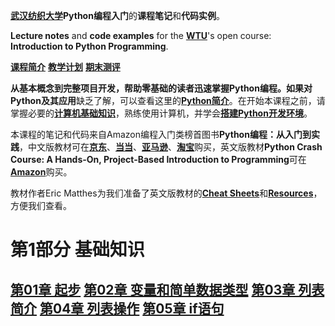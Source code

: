 
[**武汉纺织大学**](https://www.wtu.edu.cn)**Python编程入门**的**课程笔记**和**代码实例**。

**Lecture notes** and **code examples** for the [**WTU**](https://www.wtu.edu.cn)'s open course: **Introduction to Python Programming**.

[**课程简介**](intro.md)	 [**教学计划**](syllabus.md)	 [**期末测评**](exam.md)

**从基本概念到完整项目开发，帮助零基础的读者迅速掌握Python编程。**如果对**Python及其应用**缺乏了解，可以查看这里的[**Python简介**](python-intro.md)。在开始本课程之前，请掌握必要的[**计算机基础知识**](basic.md)，熟练使用计算机，并学会[**搭建Python开发环境**](install.md)。

本课程的笔记和代码来自Amazon编程入门类榜首图书**Python编程：从入门到实践**，中文版教材可在[**京东**](https://item.jd.com/11993134.html)、[**当当**](http://product.dangdang.com/24003310.html)、[**亚马逊**](https://www.amazon.cn/dp/B01ION3VWI)、[**淘宝**](https://www.taobao.com/)购买，英文版教材**Python Crash Course: A Hands-On, Project-Based Introduction to Programming**可在[**Amazon**](https://www.amazon.com/Python-Crash-Course-Hands-Project-Based/dp/1593276036)购买。

教材作者Eric Matthes为我们准备了英文版教材的[**Cheat Sheets**](https://ehmatthes.github.io/pcc/cheatsheets/README.html)和[**Resources**](https://github.com/ehmatthes/pcc)，方便我们查看。




# 第1部分 基础知识

## [第01章 起步](src/chapter_01/chap01_getting_started.md)	[第02章 变量和简单数据类型](src/chapter_02/chap02_variables_and_simple_data_types.md)	[第03章 列表简介](src/chapter_03/chap03_introducing_lists.md)	[第04章 列表操作](src/chapter_04/chap04_working_with_lists.md)	[第05章 if语句](src/chapter_05/chap05_if_statements.md)












